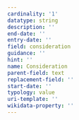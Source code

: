 ```yaml
---
cardinality: '1'
datatype: string
description: ''
end-date: ''
entry-date: ''
field: consideration
guidance: ''
hint: ''
name: Consideration
parent-field: text
replacement-field: ''
start-date: ''
typology: value
uri-template: ''
wikidata-property: ''
---
```

